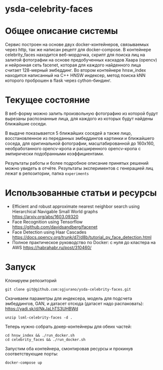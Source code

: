# ysda-celebrity-faces


# Общее описание системы
Сервис построен на основе двух docker-контейнеров, связываемых через http, так же написан рецепт для docker-compose.
В контейнере celebrity_faces находится веб-мордочка, скрипт для поиска лиц на залитой фотографии на основе предобученных каскадов Хаара (opencv) и нейронная сеть facenet, которая для каждого найденного лица считает 128-мерный эмбеддинг.
Во втором контейнере hnsw_index находится написанный на C++ HNSW индексер, метод поиска kNN которого проброшен в flask через cython-биндинг.

# Текущее состояние
В веб-форму можно залить произвольную фотографию из которой будут вырезаны распознанные лица, для каждого из которых будут найдены ближайшие соседи.

В выдаче показывается 5 ближайших соседей а также лицо, восстановленное из переданных эмбеддингов картинки и ближайшего соседа, для оригинальной фотографии, масштабированной до 160х160, необработанного opencv-кропа и расширенного opencv-кропа с эмпирически подобранными коэффициентами.

Результаты работы и более подробное описание принятых решений можно увидеть в отчёте. Результаты экспериментов с генерацией лиц лежат в репозитории, папка `experiments`


# Использованные статьи и ресурсы
* Efficient and robust approximate nearest neighbor search using Hierarchical Navigable Small World graphs https://arxiv.org/abs/1603.09320
* Face Recognition using Tensorflow https://github.com/davidsandberg/facenet
* Face Detection using Haar Cascades https://docs.opencv.org/trunk/d7/d8b/tutorial_py_face_detection.html
* Полное практическое руководство по Docker: с нуля до кластера на AWS https://habrahabr.ru/post/310460/

# Запуск
Клонируем репозиторий
```
git clone git@github.com:sgjurano/ysda-celebrity-faces.git
```

Скачиваем параметры для индексера, модель для подсчета эмбеддингов, GAN, и датасет отсюда (датасет надо распаковать): https://yadi.sk/d/NkJaLhTS3UHBWd
```
unzip lsml-celebrity-faces -d .
```

Теперь нужно собрать докер-контейнеры для обеих частей:
```
cd hnsw_index && ./run_docker.sh
cd celebrity_faces && ./run_docker.sh
```

Запустим оба контейнера, смонтировав ресурсы и прокинув соответствующие порты:
```
docker-compose up
```

